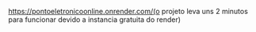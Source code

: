 https://pontoeletronicoonline.onrender.com/(o projeto leva uns 2 minutos para funcionar devido a instancia gratuita do render)
